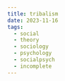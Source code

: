 ```yaml
---
title: tribalism
date: 2023-11-16
tags:
  - social
  - theory
  - sociology
  - psychology
  - socialpsych
  - incomplete
---
```

